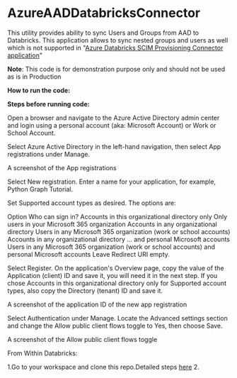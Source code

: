 # AzureAADDatabricksConnector
This utility provides ability to sync Users and Groups from AAD to Databricks. This application allows to sync nested groups and users as well which is not supported in "[Azure Databricks SCIM Provisioning Connector application](https://docs.databricks.com/administration-guide/users-groups/scim/aad.html)"

**Note**: This code is for demonstration purpose only and should not be used as is in Production

**How to run the code:**

**Steps before running code:**

Open a browser and navigate to the Azure Active Directory admin center and login using a personal account (aka: Microsoft Account) or Work or School Account.

Select Azure Active Directory in the left-hand navigation, then select App registrations under Manage.

A screenshot of the App registrations 

Select New registration. Enter a name for your application, for example, Python Graph Tutorial.

Set Supported account types as desired. The options are:

Option	Who can sign in?
Accounts in this organizational directory only	Only users in your Microsoft 365 organization
Accounts in any organizational directory	Users in any Microsoft 365 organization (work or school accounts)
Accounts in any organizational directory ... and personal Microsoft accounts	Users in any Microsoft 365 organization (work or school accounts) and personal Microsoft accounts
Leave Redirect URI empty.

Select Register. On the application's Overview page, copy the value of the Application (client) ID and save it, you will need it in the next step. If you chose Accounts in this organizational directory only for Supported account types, also copy the Directory (tenant) ID and save it.

A screenshot of the application ID of the new app registration

Select Authentication under Manage. Locate the Advanced settings section and change the Allow public client flows toggle to Yes, then choose Save.

A screenshot of the Allow public client flows toggle

From Within Databricks:

1.Go to your workspace and clone this repo.Detailed steps [here](https://learn.microsoft.com/en-us/azure/databricks//repos/git-operations-with-repos) 
2.
